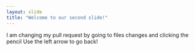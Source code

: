 ```yaml
---
layout: slide
title: "Welcome to our second slide!"
---
```

I am changing my pull request by going to files changes and  clicking the pencil
Use the left arrow to go back!
